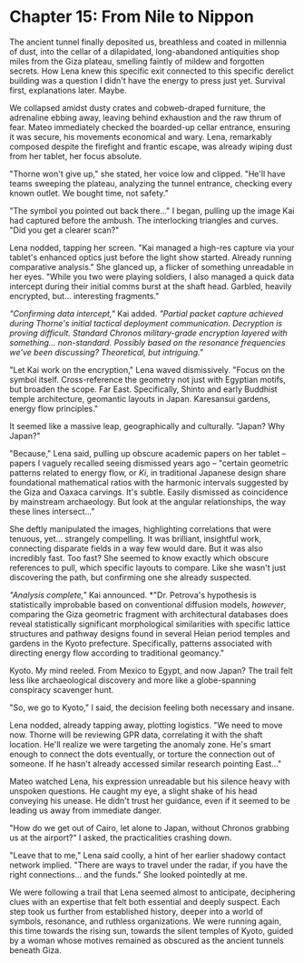 # Chapter 15: From Nile to Nippon

The ancient tunnel finally deposited us, breathless and coated in millennia of dust, into the cellar of a dilapidated, long-abandoned antiquities shop miles from the Giza plateau, smelling faintly of mildew and forgotten secrets. How Lena knew this specific exit connected to this specific derelict building was a question I didn't have the energy to press just yet. Survival first, explanations later. Maybe.

We collapsed amidst dusty crates and cobweb-draped furniture, the adrenaline ebbing away, leaving behind exhaustion and the raw thrum of fear. Mateo immediately checked the boarded-up cellar entrance, ensuring it was secure, his movements economical and wary. Lena, remarkably composed despite the firefight and frantic escape, was already wiping dust from her tablet, her focus absolute.

"Thorne won't give up," she stated, her voice low and clipped. "He'll have teams sweeping the plateau, analyzing the tunnel entrance, checking every known outlet. We bought time, not safety."

"The symbol you pointed out back there..." I began, pulling up the image Kai had captured before the ambush. The interlocking triangles and curves. "Did you get a clearer scan?"

Lena nodded, tapping her screen. "Kai managed a high-res capture via your tablet's enhanced optics just before the light show started. Already running comparative analysis." She glanced up, a flicker of something unreadable in her eyes. "While you two were playing soldiers, I also managed a quick data intercept during their initial comms burst at the shaft head. Garbled, heavily encrypted, but... interesting fragments."

*"Confirming data intercept,"* Kai added. *"Partial packet capture achieved during Thorne's initial tactical deployment communication. Decryption is proving difficult. Standard Chronos military-grade encryption layered with something... non-standard. Possibly based on the resonance frequencies we've been discussing? Theoretical, but intriguing."*

"Let Kai work on the encryption," Lena waved dismissively. "Focus on the symbol itself. Cross-reference the geometry not just with Egyptian motifs, but broaden the scope. Far East. Specifically, Shinto and early Buddhist temple architecture, geomantic layouts in Japan. Karesansui gardens, energy flow principles."

It seemed like a massive leap, geographically and culturally. "Japan? Why Japan?"

"Because," Lena said, pulling up obscure academic papers on her tablet – papers I vaguely recalled seeing dismissed years ago – "certain geometric patterns related to energy flow, or *Ki*, in traditional Japanese design share foundational mathematical ratios with the harmonic intervals suggested by the Giza and Oaxaca carvings. It's subtle. Easily dismissed as coincidence by mainstream archaeology. But look at the angular relationships, the way these lines intersect..."

She deftly manipulated the images, highlighting correlations that were tenuous, yet... strangely compelling. It was brilliant, insightful work, connecting disparate fields in a way few would dare. But it was also incredibly fast. Too fast? She seemed to know exactly which obscure references to pull, which specific layouts to compare. Like she wasn't just discovering the path, but confirming one she already suspected.

*"Analysis complete,"* Kai announced. *"Dr. Petrova's hypothesis is statistically improbable based on conventional diffusion models, *however*, comparing the Giza geometric fragment with architectural databases does reveal statistically significant morphological similarities with specific lattice structures and pathway designs found in several Heian period temples and gardens in the Kyoto prefecture. Specifically, patterns associated with directing energy flow according to traditional geomancy."

Kyoto. My mind reeled. From Mexico to Egypt, and now Japan? The trail felt less like archaeological discovery and more like a globe-spanning conspiracy scavenger hunt.

"So, we go to Kyoto," I said, the decision feeling both necessary and insane.

Lena nodded, already tapping away, plotting logistics. "We need to move now. Thorne will be reviewing GPR data, correlating it with the shaft location. He'll realize we were targeting the anomaly zone. He's smart enough to connect the dots eventually, or torture the connection out of someone. If he hasn't already accessed similar research pointing East..."

Mateo watched Lena, his expression unreadable but his silence heavy with unspoken questions. He caught my eye, a slight shake of his head conveying his unease. He didn't trust her guidance, even if it seemed to be leading us away from immediate danger.

"How do we get out of Cairo, let alone to Japan, without Chronos grabbing us at the airport?" I asked, the practicalities crashing down.

"Leave that to me," Lena said coolly, a hint of her earlier shadowy contact network implied. "There are ways to travel under the radar, if you have the right connections... and the funds." She looked pointedly at me.

We were following a trail that Lena seemed almost to anticipate, deciphering clues with an expertise that felt both essential and deeply suspect. Each step took us further from established history, deeper into a world of symbols, resonance, and ruthless organizations. We were running again, this time towards the rising sun, towards the silent temples of Kyoto, guided by a woman whose motives remained as obscured as the ancient tunnels beneath Giza. 